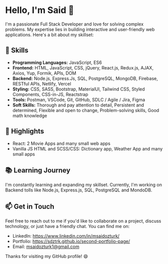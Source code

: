 # Hello, I'm Said 👋

I'm a passionate Full Stack Developer and  love for solving complex problems. My expertise lies in building interactive and user-friendly web applications. Here's a bit about my skillset:

## 🔧 Skills

- **Programming Languages:** JavaScript, ES6
- **Frontend:** HTML, JavaScript, CSS, jQuery, React.js, Redux.js, AJAX, Axios, Yup, Formik, APIs, DOM
- **Backend:** Node.js, Express.Js, SQL, PostgreSQL, MongoDB, Firebase, RESTful APIs, Netlify, Vercel
- **Styling:** CSS, SASS, Bootstrap, MaterialUI, Tailwind CSS, Styled Components, CSS-in-JS, Reactstrap
- **Tools:** Postman, VSCode, Git, GitHub, SDLC / Agile / Jira, Figma
- **Soft Skills:** Thorough and pay attention to detail, Persistent and determined, Flexible and open to change, Problem-solving skills, Good math knowledge

## 🌟 Highlights

- React: 2 Movie Apps and many small web apps
- Vanilla JS HTML and SCSS/CSS: Dictionary app, Weather App and many small apps

## 📚 Learning Journey

I'm constantly learning and expanding my skillset. Currently, I'm working on Backend tolls like Node.js, Express.js, SQL, PostgreSQL and MondoDB. 

## 📫 Get in Touch

Feel free to reach out to me if you'd like to collaborate on a project, discuss technology, or just have a friendly chat. You can find me on:

- LinkedIn: https://www.linkedin.com/in/msaidozturk/
- Portfolio: https://sdztrk.github.io/second-portfolio-page/
- Email: msaidozturk1@gmail.com

Thanks for visiting my GitHub profile! 😄



<!--
**Sdztrk/Sdztrk** is a ✨ _special_ ✨ repository because its `README.md` (this file) appears on your GitHub profile.

Here are some ideas to get you started:

- 🔭 I’m currently working on ...
- 🌱 I’m currently learning ...
- 👯 I’m looking to collaborate on ...
- 🤔 I’m looking for help with ...
- 💬 Ask me about ...
- 📫 How to reach me: ...
- 😄 Pronouns: ...
- ⚡ Fun fact: ...
-->
